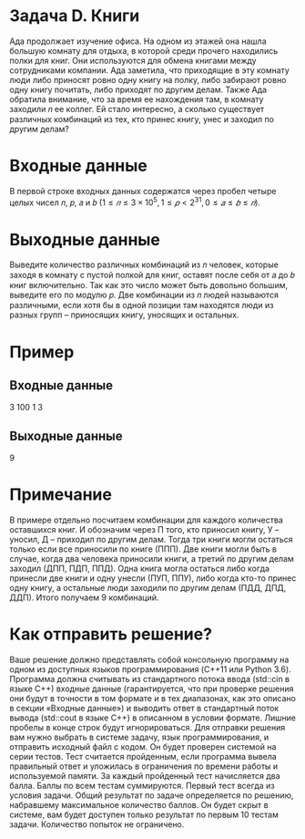 # Задача D. Книги
Ада продолжает изучение офиса. На одном из этажей она нашла большую комнату для отдыха, в которой среди прочего находились полки для книг. Они используются для обмена книгами между сотрудниками компании. Ада заметила, что приходящие в эту комнату люди либо приносят ровно одну книгу на полку, либо забирают ровно одну книгу почитать, либо приходят по другим делам. Также Ада обратила внимание, что за время ее нахождения там, в комнату заходили 𝑛 ее коллег. Ей стало интересно, а сколько существует различных комбинаций из тех, кто принес книгу, унес и заходил по другим делам?

# Входные данные
В первой строке входных данных содержатся через пробел четыре целых чисел 𝑛, 𝑝, 𝑎 и 𝑏 $(1 ≤ 𝑛 ≤ 3 × 10^5, 1 ≤ 𝑝 < 2^{31}, 0 ≤ 𝑎 ≤ 𝑏 ≤ 𝑛)$.

# Выходные данные
Выведите количество различных комбинаций из 𝑛 человек, которые заходя в комнату с пустой полкой для книг, оставят после себя от 𝑎 до 𝑏 книг включительно. Так как это число может быть довольно большим, выведите его по модулю 𝑝. Две комбинации из 𝑛 людей называются различными, если хотя бы в одной позиции там находятся люди из разных групп – приносящих книгу, уносящих и остальных.

# Пример
## Входные данные
$3\ 100\ 1\ 3$

## Выходные данные
$9$

# Примечание
В примере отдельно посчитаем комбинации для каждого количества оставшихся книг. И обозначим через П того, кто приносил книгу, У – уносил, Д – приходил по другим делам. Тогда три книги могли остаться только если все приносили по книге (ППП). Две книги могли быть в случае, когда два человека приносили книги, а третий по другим делам заходил (ДПП, ПДП, ППД). Одна книга могла остаться либо когда принесли две книги и одну унесли (ПУП, ППУ), либо когда кто-то принес одну книгу, а остальные люди заходили по другим делам (ПДД, ДПД, ДДП). Итого получаем 9 комбинаций.

# Как отправить решение?
Ваше решение должно представлять собой консольную программу на одном из доступных языков программирования (C++11 или Python 3.6). Программа должна считывать из стандартного потока ввода (std::cin в языке С++) входные данные (гарантируется, что при проверке решения они будут в точности в том формате и в тех диапазонах, как это описано в секции «Входные данные») и выводить ответ в стандартный поток вывода (std::cout в языке C++) в описанном в условии формате. Лишние пробелы в конце строк будут игнорироваться. Для отправки решения вам нужно выбрать в системе задачу, язык программирования, и отправить исходный
файл с кодом. Он будет проверен системой на серии тестов. Тест считается пройденным, если программа вывела правильный ответ и уложилась в ограничения по времени работы и используемой памяти. За каждый пройденный тест начисляется два балла. Баллы по всем тестам суммируются. Первый тест всегда из условия задачи. Общий результат по задаче определяется по решению, набравшему максимальное количество баллов. Он будет скрыт в системе, вам будет доступен только результат по первым 10 тестам задачи. Количество попыток не ограничено.